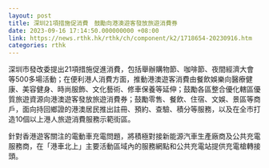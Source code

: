 ```yaml
---
layout: post
title: 深圳21項措施促消費　鼓勵向港澳遊客發放旅遊消費券
date: 2023-09-16 17:14:50.000000000 +08:00
link: https://news.rthk.hk/rthk/ch/component/k2/1718654-20230916.htm
categories: rthk
---
```


深圳市發改委提出21項措施促進消費，包括舉辦購物節、咖啡節、夜間經濟大會等500多場活動；在便利港人消費方面，推動港澳遊客消費由餐飲娛樂向醫療健康、美容健身、時尚服飾、文化藝術、修車保養等延伸；鼓勵各區整合優化轄區優質旅遊資源向港澳遊客發放旅遊消費券；鼓勵零售、餐飲、住宿、文娛、景區等商戶，面向持回鄉證的港澳居民推出註冊、預約、查驗、積分等服務，以及在全市打造10個以上港人旅遊消費服務示範街區。

針對香港遊客關注的電動車充電問題，將積極對接新能源汽車生產廠商及公共充電服務商，在「港車北上」主要活動區域內的服務網點和公共充電站提供充電槍轉接頭。
